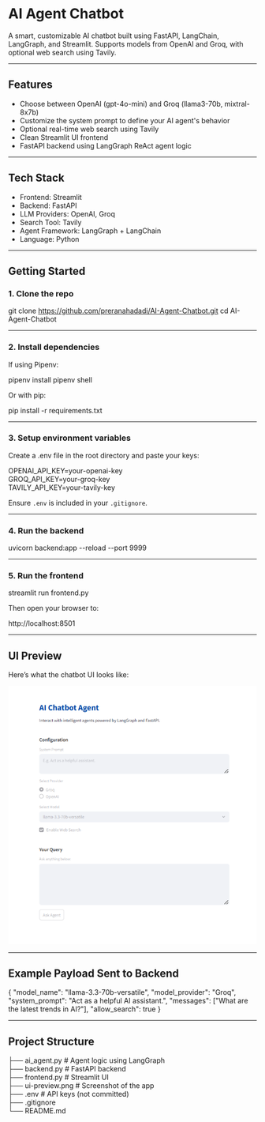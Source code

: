 # AI Agent Chatbot

A smart, customizable AI chatbot built using FastAPI, LangChain, LangGraph, and Streamlit. Supports models from OpenAI and Groq, with optional web search using Tavily.

---

## Features

- Choose between OpenAI (gpt-4o-mini) and Groq (llama3-70b, mixtral-8x7b)
- Customize the system prompt to define your AI agent's behavior
- Optional real-time web search using Tavily
- Clean Streamlit UI frontend
- FastAPI backend using LangGraph ReAct agent logic

---

## Tech Stack

- Frontend: Streamlit
- Backend: FastAPI
- LLM Providers: OpenAI, Groq
- Search Tool: Tavily
- Agent Framework: LangGraph + LangChain
- Language: Python

---

## Getting Started

### 1. Clone the repo

git clone https://github.com/preranahadadi/AI-Agent-Chatbot.git
cd AI-Agent-Chatbot

---

### 2. Install dependencies

If using Pipenv:

pipenv install
pipenv shell

Or with pip:

pip install -r requirements.txt

---

### 3. Setup environment variables

Create a .env file in the root directory and paste your keys:

OPENAI_API_KEY=your-openai-key  
GROQ_API_KEY=your-groq-key  
TAVILY_API_KEY=your-tavily-key

Ensure `.env` is included in your `.gitignore`.

---

### 4. Run the backend

uvicorn backend:app --reload --port 9999

---

### 5. Run the frontend

streamlit run frontend.py

Then open your browser to:

http://localhost:8501

---

## UI Preview

Here’s what the chatbot UI looks like:

![UI Preview](ai-agent-chatbot.png)

---

## Example Payload Sent to Backend

{
  "model_name": "llama-3.3-70b-versatile",
  "model_provider": "Groq",
  "system_prompt": "Act as a helpful AI assistant.",
  "messages": ["What are the latest trends in AI?"],
  "allow_search": true
}

---

## Project Structure

├── ai_agent.py         # Agent logic using LangGraph  
├── backend.py          # FastAPI backend  
├── frontend.py         # Streamlit UI  
├── ui-preview.png      # Screenshot of the app  
├── .env                # API keys (not committed)  
├── .gitignore  
└── README.md


